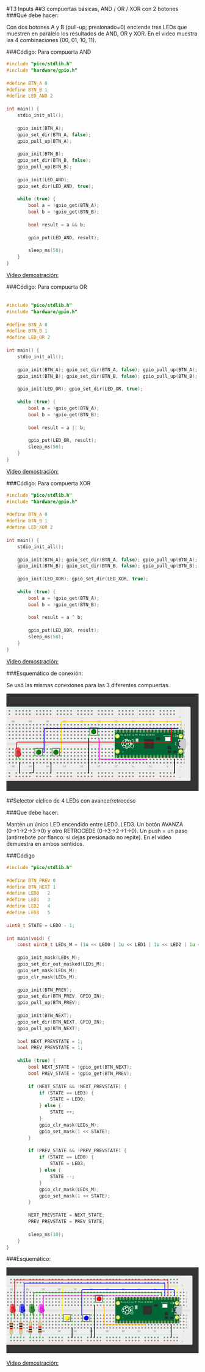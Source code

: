 #T3 Inputs
##3 compuertas básicas, AND / OR / XOR con 2 botones
###Qué debe hacer:

 Con dos botones A y B (pull-up; presionado=0) enciende tres LEDs que muestren en paralelo los resultados de AND, OR y XOR. En el video muestra las 4 combinaciones (00, 01, 10, 11).

###Código: Para compuerta AND

```c
#include "pico/stdlib.h"
#include "hardware/gpio.h"

#define BTN_A 0
#define BTN_B 1
#define LED_AND 2

int main() {
    stdio_init_all();

    gpio_init(BTN_A);
    gpio_set_dir(BTN_A, false);
    gpio_pull_up(BTN_A);

    gpio_init(BTN_B);
    gpio_set_dir(BTN_B, false);
    gpio_pull_up(BTN_B);

    gpio_init(LED_AND);
    gpio_set_dir(LED_AND, true);

    while (true) {
        bool a = !gpio_get(BTN_A);
        bool b = !gpio_get(BTN_B);

        bool result = a && b;

        gpio_put(LED_AND, result);

        sleep_ms(50);
    }
}

```
[Video demostración:][doc-ref]

[doc-ref]:https://youtube.com/shorts/Al4uy3-YmbE?feature=share

###Código: Para compuerta OR

```c

#include "pico/stdlib.h"
#include "hardware/gpio.h"

#define BTN_A 0
#define BTN_B 1
#define LED_OR 2

int main() {
    stdio_init_all();

    gpio_init(BTN_A); gpio_set_dir(BTN_A, false); gpio_pull_up(BTN_A);
    gpio_init(BTN_B); gpio_set_dir(BTN_B, false); gpio_pull_up(BTN_B);

    gpio_init(LED_OR); gpio_set_dir(LED_OR, true);

    while (true) {
        bool a = !gpio_get(BTN_A);
        bool b = !gpio_get(BTN_B);

        bool result = a || b;

        gpio_put(LED_OR, result);
        sleep_ms(50);
    }
}

```

[Video demostración:][doc-ref]

[doc-ref]:https://youtube.com/shorts/1P4SH7KxhFU


###Código: Para compuerta XOR

```c
#include "pico/stdlib.h"
#include "hardware/gpio.h"

#define BTN_A 0
#define BTN_B 1
#define LED_XOR 2

int main() {
    stdio_init_all();

    gpio_init(BTN_A); gpio_set_dir(BTN_A, false); gpio_pull_up(BTN_A);
    gpio_init(BTN_B); gpio_set_dir(BTN_B, false); gpio_pull_up(BTN_B);

    gpio_init(LED_XOR); gpio_set_dir(LED_XOR, true);

    while (true) {
        bool a = !gpio_get(BTN_A);
        bool b = !gpio_get(BTN_B);

        bool result = a ^ b;

        gpio_put(LED_XOR, result);
        sleep_ms(50);
    }
}

```

[Video demostración:][doc-ref]

[doc-ref]:https://youtube.com/shorts/eoCzc6YgBfI


###Esquemático de conexión:

 Se usó las mismas conexiones para las 3 diferentes compuertas.

![Diagrama del sistema](ANDORXOR.png)

##Selector cíclico de 4 LEDs con avance/retroceso

###Que debe hacer: 

Mantén un único LED encendido entre LED0..LED3. Un botón AVANZA (0→1→2→3→0) y otro RETROCEDE (0→3→2→1→0). Un push = un paso (antirrebote por flanco: si dejas presionado no repite). En el video demuestra en ambos sentidos.

###Código

```c
#include "pico/stdlib.h"

#define BTN_PREV 0      
#define BTN_NEXT 1    
#define LED0   2
#define LED1   3
#define LED2   4
#define LED3   5

uint8_t STATE = LED0 - 1;

int main(void) {
    const uint8_t LEDs_M = (1u << LED0 | 1u << LED1 | 1u << LED2 | 1u << LED3);

    gpio_init_mask(LEDs_M);
    gpio_set_dir_out_masked(LEDs_M);
    gpio_set_mask(LEDs_M);   
    gpio_clr_mask(LEDs_M);

    gpio_init(BTN_PREV);
    gpio_set_dir(BTN_PREV, GPIO_IN);
    gpio_pull_up(BTN_PREV);

    gpio_init(BTN_NEXT);
    gpio_set_dir(BTN_NEXT, GPIO_IN);
    gpio_pull_up(BTN_NEXT);

    bool NEXT_PREVSTATE = 1;
    bool PREV_PREVSTATE = 1;

    while (true) {
        bool NEXT_STATE = !gpio_get(BTN_NEXT);
        bool PREV_STATE = !gpio_get(BTN_PREV);

        if (NEXT_STATE && !NEXT_PREVSTATE) {
            if (STATE == LED3) {
                STATE = LED0;
            } else {
                STATE ++;
            }
            gpio_clr_mask(LEDs_M);                
            gpio_set_mask(1 << STATE);              
        }

        if (PREV_STATE && !PREV_PREVSTATE) {
            if (STATE == LED0) {
                STATE = LED3;
            } else {
                STATE --;
            }
            gpio_clr_mask(LEDs_M);                
            gpio_set_mask(1 << STATE);              
        }

        NEXT_PREVSTATE = NEXT_STATE;
        PREV_PREVSTATE = PREV_STATE;

        sleep_ms(10);
    }
}
```
###Esquemático:

![Diagrama del sistema](T3E2.png)


[Video demostración:][doc-ref]

[doc-ref]:https://youtube.com/shorts/-E7wB8Z-OBw

